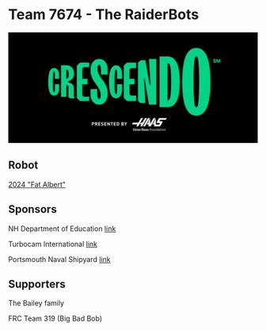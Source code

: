Team 7674 - The RaiderBots
==========================

![Crescendo](https://github.com/team7674/team7674/blob/main/crescendo.jpg?raw=true)

## Robot 

[2024 "Fat Albert"](https://github.com/team7674/team7674/ROBOT2024.md)

## Sponsors

NH Department of Education [link](https://www.education.nh.gov/)

Turbocam International [link](https://www.turbocam.com/)

Portsmouth Naval Shipyard [link](https://www.navsea.navy.mil/Home/Shipyards/Portsmouth/)

## Supporters

The Bailey family

FRC Team 319 (Big Bad Bob)
